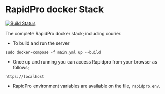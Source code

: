 RapidPro docker Stack
=====================

[![Build Status](https://travis-ci.org/ngendah/rapidpro.svg?branch=master)](https://travis-ci.org/ngendah/rapidpro)


The complete RapidPro docker stack; including courier.

* To build and run the server

```
sudo docker-compose -f main.yml up --build
```

* Once up and running you can access Rapidpro from your browser as follows;

```
https://localhost
```

* RapidPro environment variables are available on the file, `rapidpro.env`.
